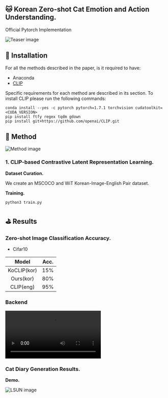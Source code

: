 ## :cat: Korean Zero-shot Cat Emotion and Action Understanding.
Official Pytorch Implementation

![Teaser image](https://kr.object.ncloudstorage.com/resume/boostcamp/teaser.png)

## :floppy_disk: Installation
For all the methods described in the paper, is it required to have:
- Anaconda
- [CLIP](https://github.com/openai/CLIP)

Specific requirements for each method are described in its section. 
To install CLIP please run the following commands:
  ```shell script
conda install --yes -c pytorch pytorch=1.7.1 torchvision cudatoolkit=<CUDA_VERSION>
pip install ftfy regex tqdm gdown
pip install git+https://github.com/openai/CLIP.git
```

## :hammer: Method
![Method image](https://kr.object.ncloudstorage.com/resume/boostcamp/main_figure.png)

### 1. CLIP-based Contrastive Latent Representation Learning.
**Dataset Curation.**

We create an MSCOCO and WiT Korean-Image-English Pair dataset.

**Training.**
```
python3 train.py
```

## :golf: Results

### Zero-shot Image Classification Accuracy.
- Cifar10

|Model| Acc. |
|:-:|:-:|
| KoCLIP(kor)  | 15% |
|  Ours(kor)  | 80%  |
|  CLIP(eng) | 95%  |

### Backend
![Method image](http://pred.ga/AI_Tech/FinalProject/GPU.mp4)


### Cat Diary Generation Results.

**Demo.**

![LSUN image](https://kr.object.ncloudstorage.com/resume/boostcamp/demo.png)
